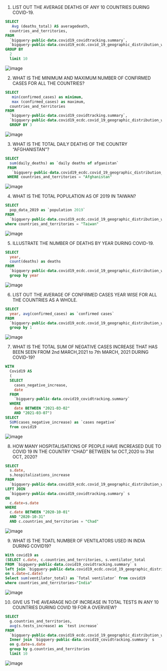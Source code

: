 1. LIST OUT THE AVERAGE DEATHS OF ANY 10 COUNTRIES DURING COVID-19.
```SQL
SELECT
   Avg (deaths_total) AS averagedeath,
  countries_and_territories,
FROM
  `bigquery-public-data.covid19_covidtracking.summary`,
  `bigquery-public-data.covid19_ecdc.covid_19_geographic_distribution_worldwide`
GROUP BY
  2
  limit 10
``` 
![image](https://github.com/SANMATHI-1777/SANMATHI-1777/assets/158753766/fbc9ed4e-e2a4-4a3e-9c84-5f7a6769547b)

2. WHAT IS THE MINIMUM AND MAXIMUM NUMBER OF CONFIRMED CASES FOR ALL THE COUNTRIES?
```SQL
SELECT
   min(confirmed_cases) as minimum,
   max (confirmed_cases) as maximum,
  countries_and_territories
FROM
  `bigquery-public-data.covid19_covidtracking.summary`,
  `bigquery-public-data.covid19_ecdc.covid_19_geographic_distribution_worldwide`
  GROUP BY 3
```
![image](https://github.com/SANMATHI-1777/SANMATHI-1777/assets/158753766/4017fbfc-b8a6-40d0-aa65-7bd89efdfcc6)

3. WHAT IS THE TOTAL DAILY DEATHS OF THE COUNTRY “AFGHANISTAN”?
```SQL
SELECT
  sum(daily_deaths) as `daily deaths of afganistan`
 FROM
   `bigquery-public-data.covid19_ecdc.covid_19_geographic_distribution_worldwide`
 WHERE countries_and_territories = "Afghanistan"
```
![image](https://github.com/SANMATHI-1777/SANMATHI-1777/assets/158753766/2e0b0638-0eb3-4945-a4b8-0a4175c0ab0c)

4. WHAT IS THE TOTAL POPULATION AS OF 2019 IN TAIWAN?
```SQL
SELECT
  pop_data_2019 as `population 2019`
FROM
  `bigquery-public-data.covid19_ecdc.covid_19_geographic_distribution_worldwide`
where countries_and_territories = "Taiwan"
```
![image](https://github.com/SANMATHI-1777/SANMATHI-1777/assets/158753766/c2757a9a-1c56-4385-922c-3e2d84fb0c50)

5. ILLUSTRATE THE NUMBER OF DEATHS BY YEAR DURING COVID-19.
```SQL
SELECT
  year,
  count(deaths) as deaths
FROM
  `bigquery-public-data.covid19_ecdc.covid_19_geographic_distribution_worldwide`
  group by year
```
![image](https://github.com/SANMATHI-1777/SANMATHI-1777/assets/158753766/337bf0d2-39f7-45af-a0f3-b90be2901670)

6. LIST OUT THE AVERAGE OF CONFIRMED CASES YEAR WISE FOR ALL THE COUNTRIES AS A WHOLE.
```SQL
SELECT
  year, avg(confirmed_cases) as `confirmed cases`
FROM
  `bigquery-public-data.covid19_ecdc.covid_19_geographic_distribution_worldwide`
  group by 1
```
![image](https://github.com/SANMATHI-1777/SANMATHI-1777/assets/158753766/040bcc19-58b5-4242-ad49-d7af4befb8ac)

7. WHAT IS THE TOTAL SUM OF NEGATIVE CASES INCREASE THAT HAS BEEN SEEN FROM 2nd MARCH,2021 to 7th MARCH, 2021 DURING COVID-19?
```SQL
WITH
  Covid19 AS 
  (
  SELECT
    cases_negative_increase,
    date
  FROM
    `bigquery-public-data.covid19_covidtracking.summary`
  WHERE
    date BETWEEN "2021-03-02"
    AND "2021-03-07")
SELECT
  SUM(cases_negative_increase) as `cases negative`
  from covid19
```
![image](https://github.com/SANMATHI-1777/SANMATHI-1777/assets/158753766/b26e2641-bb14-4f7b-9847-f72c024ee414)

8. HOW MANY HOSPITALISATIONS OF PEOPLE HAVE INCREASED DUE TO COVID 19 IN THE COUNTRY “CHAD” BETWEEN 1st OCT,2020 to 31st OCT, 2020?
```SQL
SELECT
  s.date,
  s.hospitalizations_increase 
FROM
  `bigquery-public-data.covid19_ecdc.covid_19_geographic_distribution_worldwide`c 
LEFT JOIN
  `bigquery-public-data.covid19_covidtracking.summary` s 
ON
  c.date=s.date 
WHERE
  c.date BETWEEN "2020-10-01"
  AND "2020-10-31"
  AND c.countries_and_territories = "Chad"
```
![image](https://github.com/SANMATHI-1777/SANMATHI-1777/assets/158753766/08311a4a-aabe-496b-86d4-8e07763c688c)

9. WHAT IS THE TOATL NUMBER OF VENTILATORS USED IN INDIA DURING COVID19?
```SQL
With covid19 as
(SELECT c.date, c.countries_and_territories, s.ventilator_total
FROM `bigquery-public-data.covid19_covidtracking.summary` s
left join `bigquery-public-data.covid19_ecdc.covid_19_geographic_distribution_worldwide` c
on s.date=c.date)
Select sum(ventilator_total) as `Total ventilator` from covid19
where countries_and_territories="India" 
```
![image](https://github.com/SANMATHI-1777/SANMATHI-1777/assets/158753766/0282a7bf-ed00-4a13-a4e1-b91254433a59)

10. GIVE US THE AVEARAGE NO.OF INCREASE IN TOTAL TESTS IN ANY 10 COUNTRIES DURING COVID 19 FOR A OVERVIEW?
```SQL
SELECT
  g.countries_and_territories,
  avg(s.tests_increase) as `test increase`
FROM
  `bigquery-public-data.covid19_ecdc.covid_19_geographic_distribution_worldwide` g
  Inner join `bigquery-public-data.covid19_covidtracking.summary` s
  on g.date=s.date
  group by g.countries_and_territories 
  limit 10
```
![image](https://github.com/SANMATHI-1777/SANMATHI-1777/assets/158753766/bf17d8ed-791f-4c2c-b76b-6b0d13e3872d)













